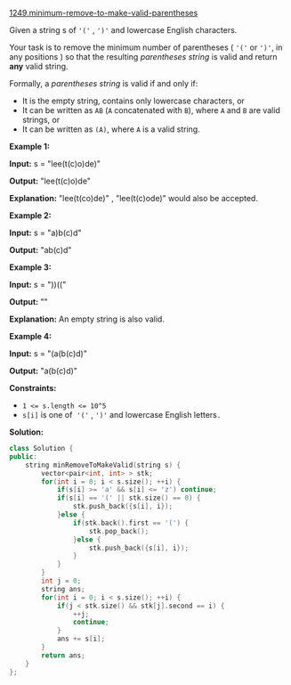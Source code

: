 [1249.minimum-remove-to-make-valid-parentheses](https://leetcode.com/problems/minimum-remove-to-make-valid-parentheses/)  

Given a string s of `'('` , `')'` and lowercase English characters. 

Your task is to remove the minimum number of parentheses ( `'('` or `')'`, in any positions ) so that the resulting _parentheses string_ is valid and return **any** valid string.

Formally, a _parentheses string_ is valid if and only if:

*   It is the empty string, contains only lowercase characters, or
*   It can be written as `AB` (`A` concatenated with `B`), where `A` and `B` are valid strings, or
*   It can be written as `(A)`, where `A` is a valid string.

**Example 1:**

  
**Input:** s = "lee(t(c)o)de)"
  
**Output:** "lee(t(c)o)de"
  
**Explanation:** "lee(t(co)de)" , "lee(t(c)ode)" would also be accepted.
  

**Example 2:**

  
**Input:** s = "a)b(c)d"
  
**Output:** "ab(c)d"
  

**Example 3:**

  
**Input:** s = "))(("
  
**Output:** ""
  
**Explanation:** An empty string is also valid.
  

**Example 4:**

  
**Input:** s = "(a(b(c)d)"
  
**Output:** "a(b(c)d)"
  

**Constraints:**

*   `1 <= s.length <= 10^5`
*   `s[i]` is one of  `'('` , `')'` and lowercase English letters`.`  



**Solution:**  

```cpp
class Solution {
public:
    string minRemoveToMakeValid(string s) {
        vector<pair<int, int> > stk;
        for(int i = 0; i < s.size(); ++i) {
            if(s[i] >= 'a' && s[i] <= 'z') continue;
            if(s[i] == '(' || stk.size() == 0) {
                stk.push_back({s[i], i});
            }else {
                if(stk.back().first == '(') {
                    stk.pop_back();
                }else {
                    stk.push_back({s[i], i});
                }
            }
        }
        int j = 0;
        string ans;
        for(int i = 0; i < s.size(); ++i) {
            if(j < stk.size() && stk[j].second == i) {
                ++j;
                continue;
            }
            ans += s[i];
        }
        return ans;
    }
};
```
      